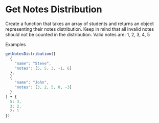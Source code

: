 # Get Notes Distribution
Create a function that takes an array of students and returns an object representing their notes distribution. Keep in mind that all invalid notes should not be counted in the distribution. Valid notes are: 1, 2, 3, 4, 5

Examples
```js
getNotesDistribution([
  {
    "name": "Steve",
    "notes": [5, 5, 3, -1, 6]
  },
  {
    "name": "John",
    "notes": [3, 2, 5, 0, -3]
  }
] ➞ {
  5: 3,
  3: 2,
  2: 1
})
```

